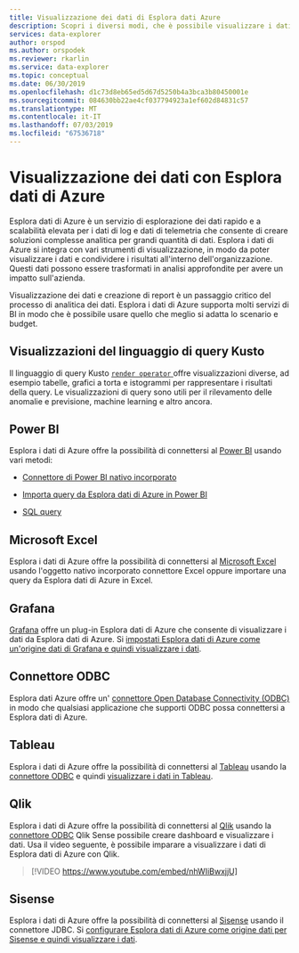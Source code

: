 ```yaml
---
title: Visualizzazione dei dati di Esplora dati Azure
description: Scopri i diversi modi, che è possibile visualizzare i dati di Esplora dati di Azure
services: data-explorer
author: orspod
ms.author: orspodek
ms.reviewer: rkarlin
ms.service: data-explorer
ms.topic: conceptual
ms.date: 06/30/2019
ms.openlocfilehash: d1c73d8eb65ed5d67d5250b4a3bca3b80450001e
ms.sourcegitcommit: 084630bb22ae4cf037794923a1ef602d84831c57
ms.translationtype: MT
ms.contentlocale: it-IT
ms.lasthandoff: 07/03/2019
ms.locfileid: "67536718"
---
```

# <a name="data-visualization-with-azure-data-explorer"></a>Visualizzazione dei dati con Esplora dati di Azure 

Esplora dati di Azure è un servizio di esplorazione dei dati rapido e a scalabilità elevata per i dati di log e dati di telemetria che consente di creare soluzioni complesse analitica per grandi quantità di dati. Esplora i dati di Azure si integra con vari strumenti di visualizzazione, in modo da poter visualizzare i dati e condividere i risultati all'interno dell'organizzazione. Questi dati possono essere trasformati in analisi approfondite per avere un impatto sull'azienda.

Visualizzazione dei dati e creazione di report è un passaggio critico del processo di analitica dei dati. Esplora i dati di Azure supporta molti servizi di BI in modo che è possibile usare quello che meglio si adatta lo scenario e budget.

## <a name="kusto-query-language-visualizations"></a>Visualizzazioni del linguaggio di query Kusto

Il linguaggio di query Kusto [ `render operator` ](/azure/kusto/query/renderoperator) offre visualizzazioni diverse, ad esempio tabelle, grafici a torta e istogrammi per rappresentare i risultati della query. Le visualizzazioni di query sono utili per il rilevamento delle anomalie e previsione, machine learning e altro ancora.

## <a name="power-bi"></a>Power BI

Esplora i dati di Azure offre la possibilità di connettersi al [Power BI](https://powerbi.microsoft.com) usando vari metodi: 

  * [Connettore di Power BI nativo incorporato](/azure/data-explorer/power-bi-connector)

  * [Importa query da Esplora dati di Azure in Power BI](/azure/data-explorer/power-bi-imported-query)
 
  * [SQL query](/azure/data-explorer/power-bi-sql-query)

## <a name="microsoft-excel"></a>Microsoft Excel

Esplora i dati di Azure offre la possibilità di connettersi al [Microsoft Excel](https://products.office.com/excel) usando l'oggetto nativo incorporato connettore Excel oppure importare una query da Esplora dati di Azure in Excel.

## <a name="grafana"></a>Grafana

[Grafana](https://grafana.com) offre un plug-in Esplora dati di Azure che consente di visualizzare i dati da Esplora dati di Azure. Si [impostati Esplora dati di Azure come un'origine dati di Grafana e quindi visualizzare i dati](/azure/data-explorer/grafana). 

## <a name="odbc-connector"></a>Connettore ODBC

Esplora dati Azure offre un' [connettore Open Database Connectivity (ODBC)](connect-odbc.md) in modo che qualsiasi applicazione che supporti ODBC possa connettersi a Esplora dati di Azure.

## <a name="tableau"></a>Tableau

Esplora i dati di Azure offre la possibilità di connettersi al [Tableau](https://www.tableau.com) usando la [connettore ODBC](/azure/data-explorer/connect-odbc) e quindi [visualizzare i dati in Tableau](tableau.md).

## <a name="qlik"></a>Qlik

Esplora i dati di Azure offre la possibilità di connettersi al [Qlik](https://www.qlik.com) usando la [connettore ODBC](/azure/data-explorer/connect-odbc) Qlik Sense possibile creare dashboard e visualizzare i dati. Usa il video seguente, è possibile imparare a visualizzare i dati di Esplora dati di Azure con Qlik. 

> [!VIDEO https://www.youtube.com/embed/nhWIiBwxjjU]  

## <a name="sisense"></a>Sisense

Esplora i dati di Azure offre la possibilità di connettersi al [Sisense](https://www.sisense.com) usando il connettore JDBC. Si [configurare Esplora dati di Azure come origine dati per Sisense e quindi visualizzare i dati](/azure/data-explorer/sisense).
